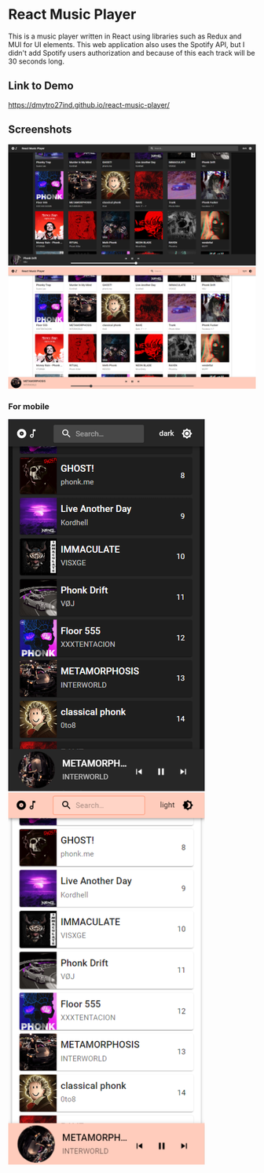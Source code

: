 # React Music Player

This is a music player written in React using libraries such as Redux and MUI for UI elements. This web application also uses the Spotify API, but I didn't add Spotify users authorization and because of this each track will be 30 seconds long.

## Link to Demo
https://dmytro27ind.github.io/react-music-player/

## Screenshots

![App Screenshot](https://github.com/Dmytro27Ind/images/blob/main/react-music-player-1.PNG)
![App Screenshot](https://github.com/Dmytro27Ind/images/blob/main/react-music-player-2.PNG)

### For mobile
<p float="left">
  <img src="https://github.com/Dmytro27Ind/images/blob/main/react-music-player-3.PNG" width="400" />
  <img src="https://github.com/Dmytro27Ind/images/blob/main/react-music-player-4.PNG" width="400" />
</p>
